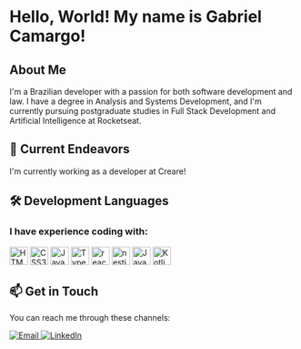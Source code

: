 # Hello, World! My name is Gabriel Camargo!

## About Me
I'm a Brazilian developer with a passion for both software development and law. 
I have a degree in Analysis and Systems Development, and I'm currently pursuing postgraduate studies in Full Stack Development and Artificial Intelligence at Rocketseat.

## 🚀 Current Endeavors
I'm currently working as a developer at Creare!


## 🛠️ Development Languages
### I have experience coding with:
<p align="start">
  <img src="https://cdn.jsdelivr.net/gh/devicons/devicon/icons/html5/html5-plain-wordmark.svg" height="32px" alt="HTML5" />
  <img src="https://cdn.jsdelivr.net/gh/devicons/devicon/icons/css3/css3-plain-wordmark.svg" height="32px" alt="CSS3" />
  <img src="https://cdn.jsdelivr.net/gh/devicons/devicon/icons/javascript/javascript-original.svg" height="32px" alt="JavaScript" />
  <img src="https://cdn.jsdelivr.net/gh/devicons/devicon/icons/typescript/typescript-original.svg" height="32px" alt="TypeScript" />
  <img src="https://cdn.jsdelivr.net/gh/devicons/devicon/icons/react/react-original.svg" height="32px" alt="react logo"  />
  <img src="https://upload.wikimedia.org/wikipedia/commons/a/a8/NestJS.svg" height="32px" alt="nestjs logo"  />
  <img src="https://cdn.jsdelivr.net/gh/devicons/devicon/icons/java/java-original-wordmark.svg" height="32px" alt="Java" />
  <img src="https://cdn.jsdelivr.net/gh/devicons/devicon/icons/kotlin/kotlin-original.svg" height="32px" alt="Kotlin" />
</p>



## 📫 Get in Touch
<p align="start">
  You can reach me through these channels:
  <div> 

  <a href="mailto:gabriel.camargoadv@gmail.com">
    <img src="https://img.shields.io/badge/-Gmail-%23333?style=for-the-badge&logo=gmail&logoColor=white" alt="Email">
  </a>
  <a href="https://www.linkedin.com/in/gabriel-camargo-adv/">
    <img src="https://img.shields.io/badge/-LinkedIn-%230077B5?style=for-the-badge&logo=linkedin&logoColor=white" alt="LinkedIn">
  </a> 
 
</div>
</p>
